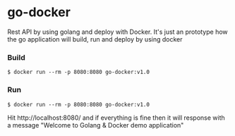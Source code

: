# go-docker
Rest API by using golang and deploy with Docker.
It's just an prototype how the go application will build, run and deploy by using docker
### Build
```ssh
$ docker run --rm -p 8080:8080 go-docker:v1.0
```
### Run

```ssh
$ docker run --rm -p 8080:8080 go-docker:v1.0
```
Hit http://localhost:8080/ and if everything is fine then it will response with a message "Welcome to Golang & Docker demo application"

